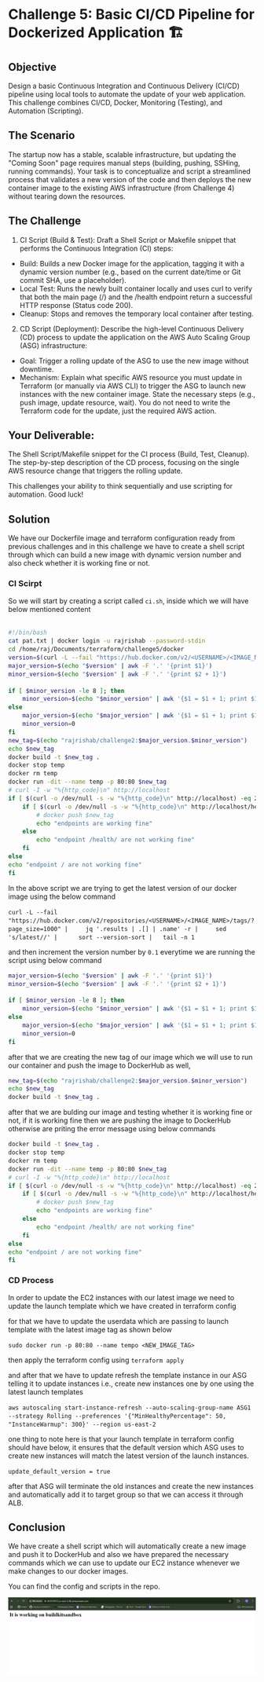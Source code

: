 # Challenge 5: Basic CI/CD Pipeline for Dockerized Application 🏗️

## Objective
Design a basic Continuous Integration and Continuous Delivery (CI/CD) pipeline using local tools to automate the update of your web application.
This challenge combines CI/CD, Docker, Monitoring (Testing), and Automation (Scripting).


## The Scenario
The startup now has a stable, scalable infrastructure, but updating the "Coming Soon" page requires manual steps (building, pushing, SSHing, running commands). Your task is to conceptualize and script a streamlined process that validates a new version of the code and then deploys the new container image to the existing AWS infrastructure (from Challenge 4) without tearing down the resources.


## The Challenge
1. CI Script (Build & Test): Draft a Shell Script or Makefile snippet that performs the Continuous Integration (CI) steps:
- Build: Builds a new Docker image for the application, tagging it with a dynamic version number (e.g., based on the current date/time or Git commit SHA, use a placeholder).
- Local Test: Runs the newly built container locally and uses curl to verify that both the main page (/) and the /health endpoint return a successful HTTP response (Status code 200).
- Cleanup: Stops and removes the temporary local container after testing.
2. CD Script (Deployment): Describe the high-level Continuous Delivery (CD) process to update the application on the AWS Auto Scaling Group (ASG) infrastructure:
- Goal: Trigger a rolling update of the ASG to use the new image without downtime.
- Mechanism: Explain what specific AWS resource you must update in Terraform (or manually via AWS CLI) to trigger the ASG to launch new instances with the new container image. State the necessary steps (e.g., push image, update resource, wait). You do not need to write the Terraform code for the update, just the required AWS action.

## Your Deliverable:
The Shell Script/Makefile snippet for the CI process (Build, Test, Cleanup).
The step-by-step description of the CD process, focusing on the single AWS resource change that triggers the rolling update.


This challenges your ability to think sequentially and use scripting for automation. Good luck!



## Solution

We have our Dockerfile image and terraform configuration ready from previous challenges and in this challenge we have to create a shell script through which can build a new image with dynamic version number and also check whether it is working fine or not.

### CI Scirpt
So we will start by creating a script called `ci.sh`, inside which we will have below mentioned content
```bash

#!/bin/bash
cat pat.txt | docker login -u rajrishab --password-stdin
cd /home/raj/Documents/terraform/challenge5/docker
version=$(curl -L --fail "https://hub.docker.com/v2/<USERNAME>/<IMAGE_NAME>/challenge2/tags/?page_size=1000" |     jq '.results | .[] | .name' -r |     sed 's/latest//' |      sort --version-sort |   tail -n 1)
major_version=$(echo "$version" | awk -F '.' '{print $1}')
minor_version=$(echo "$version" | awk -F '.' '{print $2 + 1}')

if [ $minor_version -le 8 ]; then
    minor_version=$(echo "$minor_version" | awk '{$1 = $1 + 1; print $1}')
else
    major_version=$(echo "$major_version" | awk '{$1 = $1 + 1; print $1}')
    minor_version=0
fi
new_tag=$(echo "rajrishab/challenge2:$major_version.$minor_version")
echo $new_tag
docker build -t $new_tag .
docker stop temp
docker rm temp
docker run -dit --name temp -p 80:80 $new_tag
# curl -I -w "%{http_code}\n" http://localhost
if [ $(curl -o /dev/null -s -w "%{http_code}\n" http://localhost) -eq 200 ]; then
    if [ $(curl -o /dev/null -s -w "%{http_code}\n" http://localhost/health/) -eq 200 ]; then
        # docker push $new_tag
        echo "endpoints are working fine"
    else
        echo "endpoint /health/ are not working fine"
    fi
else
echo "endpoint / are not working fine"
fi


```


In the above script we are trying to get the latest version of our docker image using the below command 

`curl -L --fail "https://hub.docker.com/v2/repositories/<USERNAME>/<IMAGE_NAME>/tags/?page_size=1000" |     jq '.results | .[] | .name' -r |     sed 's/latest//' |      sort --version-sort |   tail -n 1`

and then increment the version number by `0.1` everytime we are running the script using below command

```bash
major_version=$(echo "$version" | awk -F '.' '{print $1}')
minor_version=$(echo "$version" | awk -F '.' '{print $2 + 1}')

if [ $minor_version -le 8 ]; then
    minor_version=$(echo "$minor_version" | awk '{$1 = $1 + 1; print $1}')
else
    major_version=$(echo "$major_version" | awk '{$1 = $1 + 1; print $1}')
    minor_version=0
fi
```

after that we are creating the new tag of our image which we will use to run our container and push the image to DockerHub as well, 

```bash
new_tag=$(echo "rajrishab/challenge2:$major_version.$minor_version")
echo $new_tag
docker build -t $new_tag .
```

after that we are bulding our image and testing whether it is working fine or not, if it is working fine then we are pushing the image to DockerHub otherwise are priting the error message using below commands
```bash
docker build -t $new_tag .
docker stop temp
docker rm temp
docker run -dit --name temp -p 80:80 $new_tag
# curl -I -w "%{http_code}\n" http://localhost
if [ $(curl -o /dev/null -s -w "%{http_code}\n" http://localhost) -eq 200 ]; then
    if [ $(curl -o /dev/null -s -w "%{http_code}\n" http://localhost/health/) -eq 200 ]; then
        # docker push $new_tag
        echo "endpoints are working fine"
    else
        echo "endpoint /health/ are not working fine"
    fi
else
echo "endpoint / are not working fine"
fi
```



### CD Process
In order to update the EC2 instances with our latest image we need to update the launch template which we have created in terraform config

for that we have to update the userdata which are passing to launch template with the latest image tag as shown below 

`sudo docker run -p 80:80 --name tempo <NEW_IMAGE_TAG>`

then apply the terraform config using `terraform apply`

and after that we have to update refresh the template instance in our ASG telling it to update instances i.e., create new instances one by one using the latest launch templates

`aws autoscaling start-instance-refresh --auto-scaling-group-name ASG1 --strategy Rolling --preferences '{"MinHealthyPercentage": 50, "InstanceWarmup": 300}' --region us-east-2`


one thing to note here is that your launch template in terraform config should have below, it ensures that the default version which ASG uses to create new instances will match the latest version of the launch instances.

`update_default_version = true`


after that ASG will terminate the old instances and create the new instances and automatically add it to target group so that we can access it through ALB.


## Conclusion
We have create a shell script which will automatically create a new image and push it to DockerHub and also we have prepared the necessary commands which we can use to update our EC2 instance whenever we make changes to our docker images.

You can find the config and scripts in the repo.

![alt text](image.png)